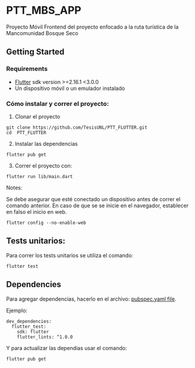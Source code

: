 # PTT_MBS_APP

Proyecto Móvil Frontend del proyecto enfocado a la ruta turística de la Mancomunidad Bosque Seco

## Getting Started

### Requirements
- [Flutter](https://docs.flutter.dev/get-started/install) sdk version >=2.16.1 <3.0.0
- Un dispositivo móvil o un emulador instalado

### Cómo instalar y correr el proyecto:

1. Clonar el proyecto
```
git clone https://github.com/TesisUNL/PTT_FLUTTER.git
cd  PTT_FLUTTER
```

2. Instalar las dependencias
```
flutter pub get
```

3. Correr el proyecto con: 
```
flutter run lib/main.dart
```

Notes:

Se debe asegurar que esté conectado un dispositivo antes de correr el comando anterior. En caso de que se se inicie en el navegador, establecer en falso el inicio en web.

```
flutter config --no-enable-web
```

## Tests unitarios:

Para correr los tests unitarios se utiliza el comando: 

```
flutter test
```

## Dependencies

Para agregar dependencias, hacerlo en el archivo: [pubspec.yaml file](pubspec.yaml). 

Ejemplo:

```
dev_dependencies:
  flutter_test:
    sdk: flutter
    flutter_lints: ^1.0.0
```

Y para actualizar las dependias usar el comando: 
```
flutter pub get
```

